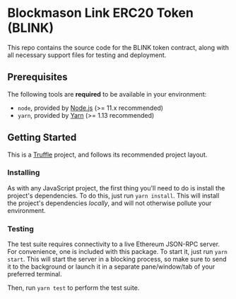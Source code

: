 # Blockmason Link ERC20 Token (BLINK)

This repo contains the source code for the BLINK token contract,
along with all necessary support files for testing and deployment.

## Prerequisites

The following tools are **required** to be available in your environment:

 * `node`, provided by [Node.js][1] (>= 11.x recommended)
 * `yarn`, provided by [Yarn][2] (>= 1.13 recommended)

## Getting Started

This is a [Truffle][3] project, and follows its recommended project layout.

### Installing

As with any JavaScript project, the first thing you'll need to do is
install the project's dependencies. To do this, just run `yarn install`.
This will install the project's dependencies *locally*, and will not
otherwise pollute your environment.

### Testing

The test suite requires connectivity to a live Ethereum JSON-RPC server.
For convenience, one is included with this package. To start it, just run
`yarn start`. This will start the server in a blocking process, so make sure
to send it to the background or launch it in a separate pane/window/tab of
your preferred terminal.

Then, run `yarn test` to perform the test suite.

[1]: https://nodejs.org/
[2]: https://yarnpkg.com/
[3]: https://truffleframework.com/
